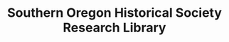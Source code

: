 ---
layout: repo
title: "Southern Oregon Historical Society Research Library"
id: 25271
permalink: repos/25271/
---